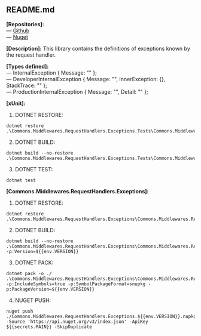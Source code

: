 ## README.md

**[Repositories]:** <br/>
— [Github](https://github.com/cfsant/Commons.Middlewares.RequestHandlers.Exceptions) <br/>
— [Nuget](https://www.nuget.org/packages/Commons.Middlewares.RequestHandlers.Exceptions/) <br/>

**[Description]:**
This library contains the definitions of exceptions known by the request handler.

**[Types defined]:** <br/>
— InternalException { Message: "" };<br/>
— DeveloperInternalException { Message: "", InnerException: {}, StackTrace: "" };<br/>
— ProductionInternalException { Message: "", Detail: "" };<br/>

**[xUnit]:**

1. DOTNET RESTORE:

```
dotnet restore .\Commons.Middlewares.RequestHandlers.Exceptions.Tests\Commons.Middlewares.RequestHandlers.Exceptions.Tests.csproj
```

2. DOTNET BUILD:

```
dotnet build --no-restore .\Commons.Middlewares.RequestHandlers.Exceptions.Tests\Commons.Middlewares.RequestHandlers.Exceptions.Tests.csproj
```

3. DOTNET TEST:

```
dotnet test
```

**[Commons.Middlewares.RequestHandlers.Exceptions]:**

1. DOTNET RESTORE:

```
dotnet restore .\Commons.Middlewares.RequestHandlers.Exceptions\Commons.Middlewares.RequestHandlers.Exceptions.csproj
```

2. DOTNET BUILD:

```
dotnet build --no-restore .\Commons.Middlewares.RequestHandlers.Exceptions\Commons.Middlewares.RequestHandlers.Exceptions.csproj -p:Version=${{env.VERSION}}
```

3. DOTNET PACK:

```
dotnet pack -o ./ .\Commons.Middlewares.RequestHandlers.Exceptions\Commons.Middlewares.RequestHandlers.Exceptions.csproj -p:IncludeSymbols=true -p:SymbolPackageFormat=snupkg -p:PackageVersion=${{env.VERSION}}
```

4. NUGET PUSH:

```
nuget push ./Commons.Middlewares.RequestHandlers.Exceptions.${{env.VERSION}}.nupkg -Source 'https://api.nuget.org/v3/index.json' -ApiKey ${{secrets.MAIN}} -SkipDuplicate
```
